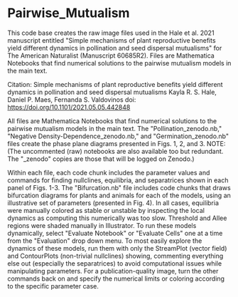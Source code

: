 # Pairwise_Mutualism
This code base creates the raw image files used in the Hale et al. 2021 manuscript entitled "Simple mechanisms of plant reproductive benefits yield different dynamics in pollination and seed dispersal mutualisms" for The American Naturalist (Manuscript 60685R2). Files are Mathematica Notebooks that find numerical solutions to the pairwise mutualism models in the main text.

Citation:
Simple mechanisms of plant reproductive benefits yield different dynamics in pollination and seed dispersal mutualisms
Kayla R. S. Hale, Daniel P. Maes, Fernanda S. Valdovinos
doi: https://doi.org/10.1101/2021.05.05.442848

All files are Mathematica Notebooks that find numerical solutions to the pairwise mutualism models in the main text. 
The "Pollination_zenodo.nb," "Negative Density-Dependence_zenodo.nb," and "Germination_zenodo.nb" files create the phase plane diagrams presented in Figs. 1, 2, and 3. 
NOTE: (The uncommented (raw) notebooks are also available too but redundant. The "_zenodo" copies are those that will be logged on Zenodo.)

Within each file, each code chunk includes the parameter values and commands for finding nullclines, equilibria, and separatrices shown in each panel of Figs. 1-3. 
The "Bifurcation.nb" file includes code chunks that draws bifurcation diagrams for plants and animals for each of the models, using an illustrative set of parameters (presented in Fig. 4). 
In all cases, equilibria were manually colored as stable or unstable by inspecting the local dynamics as computing this numerically was too slow. 
Threshold and Allee regions were shaded manually in Illustrator.
To run these models dynamically, select "Evaluate Notebook" or "Evaluate Cells" one at a time from the "Evaluation" drop down menu.
To most easily explore the dynamics of these models, run them with only the StreamPlot (vector field) and ContourPlots (non-trivial nullclines) showing, commenting everything else out (especially the separatrices) to avoid computational issues while manipulating parameters. 
For a publication-quality image, turn the other commands back on and specify the numerical limits or coloring according to the specific parameter case. 
